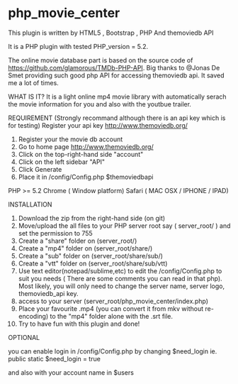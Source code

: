 php_movie_center
================

This plugin is written by HTML5 , Bootstrap , PHP And themoviedb API

It is a PHP plugin with tested PHP_version = 5.2.

The online movie database part is based on the source code of https://github.com/glamorous/TMDb-PHP-API. Big thanks to @Jonas De Smet providing such good php API for accessing themoviedb api. It saved me a lot of times.

WHAT IS IT?
It is a light online mp4 movie library with automatically serach the movie information for you and also with the youtbue trailer.

REQUIREMENT
(Strongly recommand although there is an api key which is for testing) 
Register your api key http://www.themoviedb.org/
1. Register your the movie db account
2. Go to home page http://www.themoviedb.org/
3. Click on the top-right-hand side "account"
4. Click on the left sidebar "API"
5. Click Generate 
6. Place it in /config/Config.php  $themoviedbapi

PHP >= 5.2
Chrome ( Window platform)
Safari ( MAC OSX / IPHONE / IPAD)



INSTALLATION

1. Download the zip from the right-hand side (on git)
2. Move/upload the all files to your PHP server root say ( server_root/ ) and set the permission to 755
3. Create a "share" folder on (server_root/)
4. Create a "mp4" folder on (server_root/share/)
5. Create a "sub" folder on (server_root/share/sub/)
6. Create a "vtt" folder on (server_root/share/sub/vtt)
7. Use text editor(notepad/sublime,etc) to edit the /config/Config.php to suit you needs ( There are some comments you can read in that php). Most likely, you will only need to change the server name, server logo, themoviedb_api key.
8. access to your server (server_root/php_movie_center/index.php)
9. Place your favourite .mp4 (you can convert it from mkv without re-encoding) to the "mp4" folder alone with the .srt file.
10. Try to have fun with this plugin and done!


OPTIONAL

you can enable login in /config/Config.php by changing $need_login
ie.
public static $need_login = true

and also with your account name in $users

